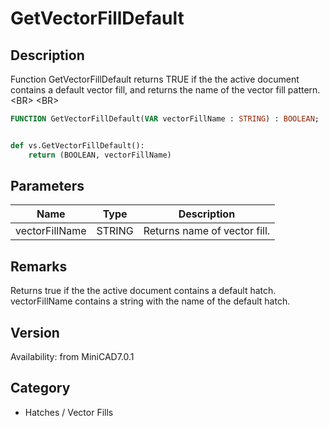# GetVectorFillDefault

## Description
Function GetVectorFillDefault returns TRUE if the the active document contains a default vector fill, and returns the name of the vector fill pattern.&lt;BR&gt;
&lt;BR&gt;


```pascal
FUNCTION GetVectorFillDefault(VAR vectorFillName : STRING) : BOOLEAN;
```

```python

def vs.GetVectorFillDefault():
    return (BOOLEAN, vectorFillName)
```

## Parameters
|Name|Type|Description|
|---|---|---|
|vectorFillName|STRING|Returns name of vector fill.|

## Remarks
Returns true if the the active document contains a default hatch.  vectorFillName contains a string with the name of the default hatch.

## Version
Availability: from MiniCAD7.0.1
## Category
* Hatches / Vector Fills

